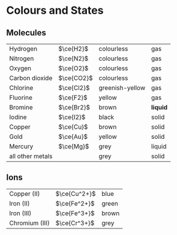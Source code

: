 # Colours and States

## Molecules

|                  |            |                  |            |
| ---------------- | ---------- | ---------------- | ---------- |
| Hydrogen         | $\ce{H2}$  | colourless       | gas        |
| Nitrogen         | $\ce{N2}$  | colourless       | gas        |
| Oxygen           | $\ce{O2}$  | colourless       | gas        |
| Carbon dioxide   | $\ce{CO2}$ | colourless       | gas        |
| Chlorine         | $\ce{Cl2}$ | greenish\-yellow | gas        |
| Fluorine         | $\ce{F2}$  | yellow           | gas        |
| Bromine          | $\ce{Br2}$ | brown            | **liquid** |
| Iodine           | $\ce{I2}$  | black            | solid      |
| Copper           | $\ce{Cu}$  | brown            | solid      |
| Gold             | $\ce{Au}$  | yellow           | solid      |
| Mercury          | $\ce{Mg}$  | grey             | liquid     |
| all other metals |            | grey             | solid      |

## Ions

|                |              |       |
| -------------- | ------------ | ----- |
| Copper (II)    | $\ce{Cu^2+}$ | blue  |
| Iron (II)      | $\ce{Fe^2+}$ | green |
| Iron (III)     | $\ce{Fe^3+}$ | brown |
| Chromium (III) | $\ce{Cr^3+}$ | grey  |

